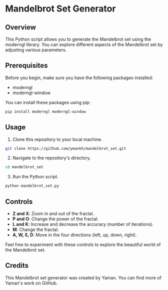 # Mandelbrot Set Generator

## Overview

This Python script allows you to generate the Mandelbrot set using the moderngl library. You can explore different aspects of the Mandelbrot set by adjusting various parameters.

## Prerequisites

Before you begin, make sure you have the following packages installed:

- moderngl
- moderngl-window

You can install these packages using pip:

```bash
pip install moderngl moderngl-window
```

## Usage

1. Clone this repository to your local machine.

```bash
git clone https://github.com/ymankh/mandelbrot_set.git
```

2. Navigate to the repository's directory.

```bash
cd mandelbrot_set
```

3. Run the Python script.

```bash
python mandelbrot_set.py
```

## Controls

- **Z and X**: Zoom in and out of the fractal.
- **P and O**: Change the power of the fractal.
- **L and K**: Increase and decrease the accuracy (number of iterations).
- **M**: Change the fractal.
- **A, W, S, D**: Move in the four directions (left, up, down, right).

Feel free to experiment with these controls to explore the beautiful world of the Mandelbrot set.

## Credits

This Mandelbrot set generator was created by Yaman. You can find more of Yaman's work on GitHub.

